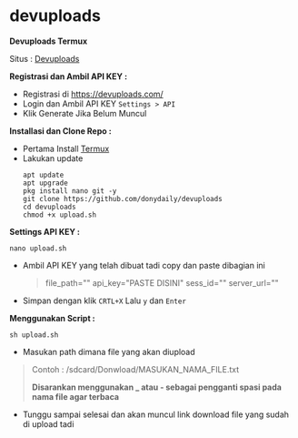 # devuploads
**Devuploads Termux**

Situs : [Devuploads](https://devuploads.com/)

**Registrasi dan Ambil API KEY :**
+ Registrasi di https://devuploads.com/
+ Login dan Ambil API KEY
   `
  Settings > API
  `
+ Klik Generate Jika Belum Muncul

**Installasi dan Clone Repo :**
+ Pertama Install [Termux](https://f-droid.org/id/packages/com.termux/)
+ Lakukan update
  ```
  apt update
  apt upgrade
  pkg install nano git -y
  git clone https://github.com/donydaily/devuploads
  cd devuploads
  chmod +x upload.sh
  ```

**Settings API KEY :**
   ```
   nano upload.sh
   ```
+ Ambil API KEY yang telah dibuat tadi copy dan paste dibagian ini
   > file_path=""
   > api_key="PASTE DISINI"
   > sess_id=""
   > server_url=""
+ Simpan dengan klik `CRTL+X` Lalu `y` dan `Enter`

**Menggunakan Script :**
   ```
   sh upload.sh
   ```
+ Masukan path dimana file yang akan diupload
> Contoh : /sdcard/Donwload/MASUKAN_NAMA_FILE.txt
> 
> <b>Disarankan menggunakan _ atau - sebagai pengganti spasi pada nama file agar terbaca</b>
+ Tunggu sampai selesai dan akan muncul link download file yang sudah di upload tadi
